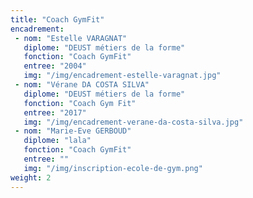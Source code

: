 ```yaml
---
title: "Coach GymFit"
encadrement:
 - nom: "Estelle VARAGNAT"
   diplome: "DEUST métiers de la forme"
   fonction: "Coach GymFit"
   entree: "2004"
   img: "/img/encadrement-estelle-varagnat.jpg"
 - nom: "Vérane DA COSTA SILVA"
   diplome: "DEUST métiers de la forme"
   fonction: "Coach Gym Fit"
   entree: "2017"
   img: "/img/encadrement-verane-da-costa-silva.jpg"
 - nom: "Marie-Eve GERBOUD"
   diplome: "lala"
   fonction: "Coach GymFit"
   entree: ""
   img: "/img/inscription-ecole-de-gym.png"
weight: 2
---
```

